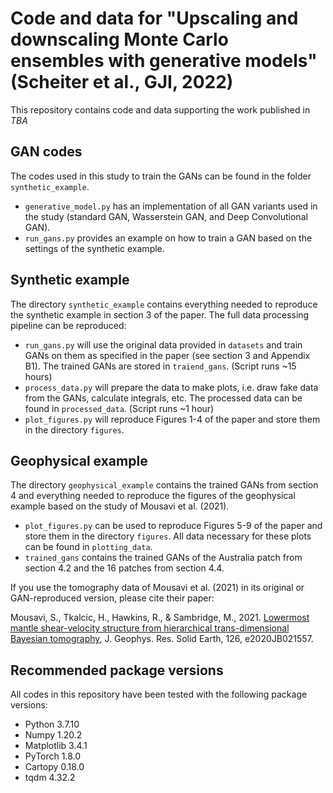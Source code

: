 # Code and data for "Upscaling and downscaling Monte Carlo ensembles with generative models" (Scheiter et al., GJI, 2022)

This repository contains code and data supporting the work published in *TBA*

## GAN codes
The codes used in this study to train the GANs can be found in the folder `synthetic_example`.
- `generative_model.py` has an implementation of all GAN variants used in the study (standard GAN, Wasserstein GAN, and Deep Convolutional GAN).
- `run_gans.py` provides an example on how to train a GAN based on the settings of the synthetic example.

## Synthetic example
The directory `synthetic_example` contains everything needed to reproduce the synthetic example in section 3 of the paper. The full data processing pipeline can be reproduced:
- `run_gans.py` will use the original data provided in `datasets` and train GANs on them as specified in the paper (see section 3 and Appendix B1). The trained GANs are stored in `traiend_gans`. (Script runs ~15 hours)
- `process_data.py` will prepare the data to make plots, i.e. draw fake data from the GANs, calculate integrals, etc. The processed data can be found in `processed_data`. (Script runs ~1 hour)
- `plot_figures.py` will reproduce Figures 1-4 of the paper and store them in the directory `figures`.

## Geophysical example
The directory `geophysical_example` contains the trained GANs from section 4 and everything needed to reproduce the figures of the geophysical example based on the study of Mousavi et al. (2021).
- `plot_figures.py` can be used to reproduce Figures 5-9 of the paper and store them in the directory `figures`. All data necessary for these plots can be found in `plotting_data`.
- `trained_gans` contains the trained GANs of the Australia patch from section 4.2 and the 16 patches from section 4.4.


If you use the tomography data of Mousavi et al. (2021) in its original or GAN-reproduced version, please cite their paper:

Mousavi, S., Tkalcic, H., Hawkins, R., & Sambridge, M., 2021. [Lowermost mantle shear-velocity structure from hierarchical trans-dimensional Bayesian tomography](https://agupubs.onlinelibrary.wiley.com/doi/full/10.1029/2020JB021557), J. Geophys. Res. Solid Earth, 126, e2020JB021557.

## Recommended package versions
All codes in this repository have been tested with the following package versions:
- Python 3.7.10
- Numpy 1.20.2
- Matplotlib 3.4.1
- PyTorch 1.8.0
- Cartopy 0.18.0
- tqdm 4.32.2
